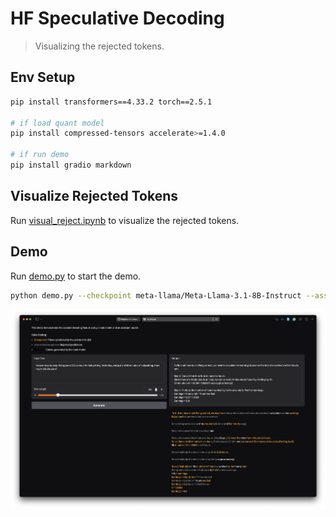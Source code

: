 # HF Speculative Decoding

> Visualizing the rejected tokens.

## Env Setup

```bash
pip install transformers==4.33.2 torch==2.5.1

# if load quant model
pip install compressed-tensors accelerate>=1.4.0

# if run demo
pip install gradio markdown
```

## Visualize Rejected Tokens

Run [visual_reject.ipynb](visual_reject.ipynb) to visualize the rejected tokens.

## Demo

Run [demo.py](demo.py) to start the demo.

```bash
python demo.py --checkpoint meta-llama/Meta-Llama-3.1-8B-Instruct --assistant_checkpoint meta-llama/Llama-3.2-1B-Instruct
```

![demo](assets/Screenshot.png)